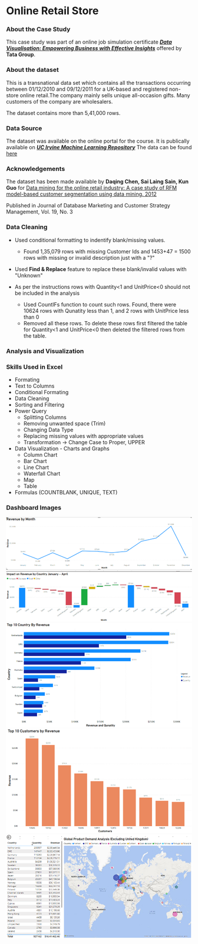 # Online Retail Store

### About the Case Study

This case study was part of an online job simulation certificate [***Data Visualisation: Empowering Business with Effective Insights***](https://www.theforage.com/simulations/tata/data-visualisation-p5xo) offered by **Tata Group**. 

### About the dataset

This is a transnational data set which contains all the transactions occurring between 01/12/2010 and 09/12/2011 for a UK-based and registered non-store online retail.The company mainly sells unique all-occasion gifts. Many customers of the company are wholesalers.

The dataset contains more than 5,41,000 rows.
 
### Data Source

The dataset was available on the online portal for the course. It is publically available on ***[UC Irvine Machine Learning Repository](https://archive.ics.uci.edu/)*** The data can be found [here](https://archive.ics.uci.edu/dataset/352/online+retail)

### Acknowledgements

The dataset has been made available by **Daqing Chen, Sai Laing Sain, Kun Guo** for
[Data mining for the online retail industry: A case study of RFM model-based customer segmentation using data mining. 2012](https://www.semanticscholar.org/paper/Data-mining-for-the-online-retail-industry%3A-A-case-Chen-Sain/e43a5a90fa33d419df42e485099f8f08badf2149)

Published in Journal of Database Marketing and Customer Strategy Management, Vol. 19, No. 3

### Data Cleaning

- Used conditional formatting to indentify blank/missing values. 
  * Found 1,35,079 rows with missing Customer Ids and 1453+47 = 1500 rows with missing or invalid description just with a "?"

- Used **Find & Replace** feature to replace these blank/invalid values with "Unknown" 

- As per the instructions rows with Quantity<1 and UnitPrice<0 should not be included in the analysis
  * Used CountIFs function to count such rows. Found, there were 10624 rows with Qunatity less than 1, and 2 rows with UnitPrice less than 0
  * Removed all these rows. To delete these rows first filtered the table for Quantity<1 and UnitPrice<0 then deleted the filtered rows from the table.

### Analysis and Visualization

### Skills Used in Excel
- Formating
- Text to Columns
- Conditional Formating
- Data Cleaning
- Sorting and Filtering
- Power Query
  - Splitting Columns
  - Removing unwanted space (Trim)
  - Changing Data Type
  - Replacing missing values with appropriate values
  - Transformation -> Change Case to Proper, UPPER
- Data Visualization - Charts and Graphs
  - Column Chart
  - Bar Chart
  - Line Chart
  - Waterfall Chart
  - Map
  - Table
- Formulas (COUNTBLANK, UNIQUE, TEXT)


### Dashboard Images

<img src="Images/Question-1.png">

<img src="Images/Question-2.png">

<img src="Images/Question-3.png">

<img src="Images/Question-4.png">
